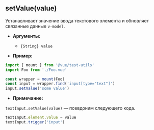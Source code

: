 ## setValue(value)

Устанавливает значение ввода текстового элемента и обновляет связанные данные `v-model`.

- **Аргументы:**
  - `{String} value`

- **Пример:**

```js
import { mount } from '@vue/test-utils'
import Foo from './Foo.vue'

const wrapper = mount(Foo)
const input = wrapper.find('input[type="text"]')
input.setValue('some value')
```

- **Примечание:**

`textInput.setValue(value)` — псевдоним следующего кода.

```js
textInput.element.value = value
textInput.trigger('input')
```
